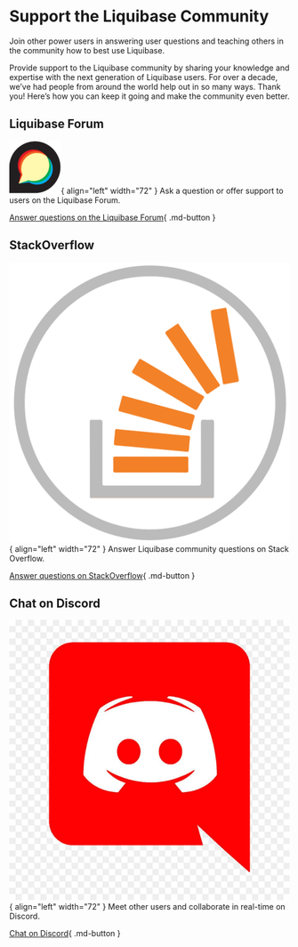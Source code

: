 # Support the Liquibase Community

Join other power users in answering user questions and teaching others in the community how to best use Liquibase.

Provide support to the Liquibase community by sharing your knowledge and expertise with the next generation of Liquibase users. For over a decade, we’ve had people from around the world help out in so many ways. Thank you! Here’s how you can keep it going and make the community even better.

## Liquibase Forum
![Image title](images/forum-logo.png){ align="left" width="72" }
Ask a question or offer support to users on the Liquibase Forum.

[Answer questions on the Liquibase Forum](https://forum.liquibase.org/){ .md-button }

## StackOverflow
![Image title](images/stack-overflow-logo.png){ align="left" width="72" }
Answer Liquibase community questions on Stack Overflow.

[Answer questions on StackOverflow](https://stackoverflow.com/questions/tagged/liquibase?tab=newest&page=3&pagesize=15){ .md-button }

## Chat on Discord
![Image title](images/discord-logo.jpg){ align="left" width="72" }
Meet other users and collaborate in real-time on Discord.

[Chat on Discord](https://discord.gg/NVpqM7nNnT){ .md-button }
